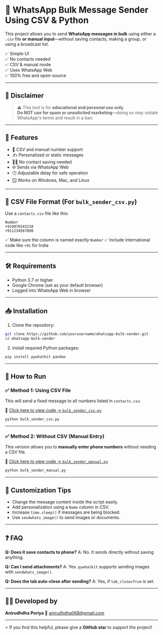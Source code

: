 # 📲 WhatsApp Bulk Message Sender Using CSV & Python

This project allows you to send **WhatsApp messages in bulk** using either a `.csv` file **or manual input**—without saving contacts, making a group, or using a broadcast list.

✅ Simple UI  
✅ No contacts needed  
✅ CSV & manual mode  
✅ Uses WhatsApp Web  
✅ 100% free and open-source  

---

## 🚨 Disclaimer

> ⚠️ This tool is for **educational and personal use only**.  
> **Do NOT use for spam or unsolicited marketing**—doing so may violate WhatsApp's terms and result in a ban.

---

## 🔧 Features

- 📁 CSV and manual number support
- ✍️ Personalized or static messages
- 🧑‍💻 No contact saving needed
- 🌐 Sends via WhatsApp Web
- 🕒 Adjustable delay for safe operation
- 🪟 Works on Windows, Mac, and Linux

---

## 📁 CSV File Format (For `bulk_sender_csv.py`)

Use a `contacts.csv` file like this:

```csv
Number
+919876543210
+911234567890
````

✅ Make sure the column is named exactly `Number`
✅ Include international code like `+91` for India

---

## 🛠️ Requirements

* Python 3.7 or higher
* Google Chrome (set as your default browser)
* Logged into WhatsApp Web in browser

---

## 📥 Installation

1. Clone the repository:

```bash
git clone https://github.com/yourusername/whatsapp-bulk-sender.git
cd whatsapp-bulk-sender
```

2. Install required Python packages:

```bash
pip install pywhatkit pandas
```

---

## 🚀 How to Run

### ✅ Method 1: Using CSV File

This will send a fixed message to all numbers listed in `contacts.csv`.

🔗 [Click here to view code → `bulk_sender_csv.py`](./bulk_sender_csv.py)

```bash
python bulk_sender_csv.py
```

---

### ✅ Method 2: Without CSV (Manual Entry)

This version allows you to **manually enter phone numbers** without needing a CSV file.

🔗 [Click here to view code → `bulk_sender_manual.py`](./bulk_sender_manual.py)

```bash
python bulk_sender_manual.py
```

---

## 🧠 Customization Tips

* Change the message content inside the script easily.
* Add personalization using a `Name` column in CSV.
* Increase `time.sleep()` if messages are being blocked.
* Use `sendwhats_image()` to send images or documents.

---

## ❓ FAQ

**Q: Does it save contacts to phone?**
A: No. It sends directly without saving anything.

**Q: Can I send attachments?**
A: Yes. `pywhatkit` supports sending images with `sendwhats_image()`.

**Q: Does the tab auto-close after sending?**
A: Yes, if `tab_close=True` is set.

---

## 👨‍💻 Developed by

**Anirudhdha Poriya**
📧 [anirudhdha068@gmail.com](mailto:anirudhdha068@gmail.com)

---

⭐ If you find this helpful, please give a **GitHub star** to support the project!


